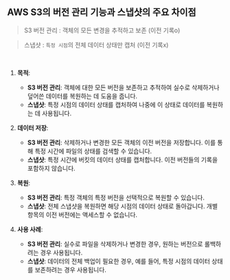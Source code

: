 ## AWS S3의 버전 관리 기능과 스냅샷의 주요 차이점


> S3 버전 관리 : 객체의 모든 변경을 추적하고 보존 (이전 기록o)
 
> 스냅샷 : `특정 시점`의 전체 데이터 상태만 캡처 (이전 기록x)

<br>

1. **목적**:
   - **S3 버전 관리**: 객체에 대한 모든 버전을 보존하고 추적하여 실수로 삭제하거나 덮어쓴 데이터를 복원하는 데 도움을 줍니다.
   - **스냅샷**: 특정 시점의 데이터 상태를 캡처하여 나중에 이 상태로 데이터를 복원하는 데 사용됩니다.

2. **데이터 저장**:
   - **S3 버전 관리**: 삭제하거나 변경한 모든 객체의 이전 버전을 저장합니다. 이를 통해 특정 시간에 파일의 상태를 검색할 수 있습니다.
   - **스냅샷**: 특정 시간에 버킷의 데이터 상태를 캡처합니다. 이전 버전들의 기록을 포함하지 않습니다.

3. **복원**:
   - **S3 버전 관리**: 특정 객체의 특정 버전을 선택적으로 복원할 수 있습니다.
   - **스냅샷**: 전체 스냅샷을 복원하면 해당 시점의 데이터 상태로 돌아갑니다. 개별 항목의 이전 버전에는 액세스할 수 없습니다.

4. **사용 사례**:
   - **S3 버전 관리**: 실수로 파일을 삭제하거나 변경한 경우, 원하는 버전으로 롤백하려는 경우 사용됩니다.
   - **스냅샷**: 데이터의 전체 백업이 필요한 경우, 예를 들어, 특정 시점의 데이터 상태를 보존하려는 경우 사용됩니다.
